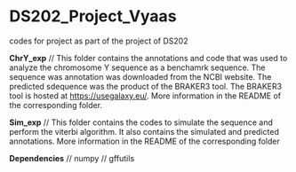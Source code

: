 # DS202_Project_Vyaas
codes for project as part of the project of DS202

**ChrY_exp**
// This folder contains the annotations and code that was used to analyze the chromosome Y sequence as a benchamrk sequence. The sequence was annotation was downloaded from the NCBI website. The predicted sdequence was the product of the BRAKER3 tool. The BRAKER3 tool is hosted at https://usegalaxy.eu/. More information in the README of the corresponding folder.

**Sim_exp**
// This folder contains the codes to simulate the sequence and perform the viterbi algorithm. It also contains the simulated and predicted annotations. More information in the README of the corresponding folder

**Dependencies**
// numpy
// gffutils
